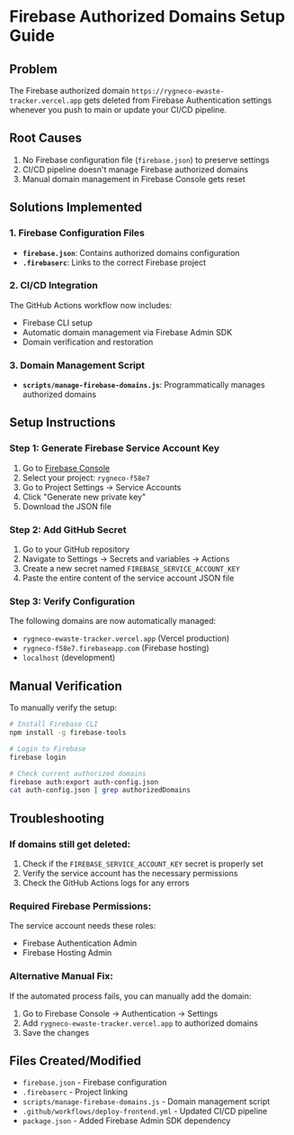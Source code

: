# Firebase Authorized Domains Setup Guide

## Problem
The Firebase authorized domain `https://rygneco-ewaste-tracker.vercel.app` gets deleted from Firebase Authentication settings whenever you push to main or update your CI/CD pipeline.

## Root Causes
1. No Firebase configuration file (`firebase.json`) to preserve settings
2. CI/CD pipeline doesn't manage Firebase authorized domains
3. Manual domain management in Firebase Console gets reset

## Solutions Implemented

### 1. Firebase Configuration Files
- **`firebase.json`**: Contains authorized domains configuration
- **`.firebaserc`**: Links to the correct Firebase project

### 2. CI/CD Integration
The GitHub Actions workflow now includes:
- Firebase CLI setup
- Automatic domain management via Firebase Admin SDK
- Domain verification and restoration

### 3. Domain Management Script
- **`scripts/manage-firebase-domains.js`**: Programmatically manages authorized domains

## Setup Instructions

### Step 1: Generate Firebase Service Account Key
1. Go to [Firebase Console](https://console.firebase.google.com/)
2. Select your project: `rygneco-f58e7`
3. Go to Project Settings → Service Accounts
4. Click "Generate new private key"
5. Download the JSON file

### Step 2: Add GitHub Secret
1. Go to your GitHub repository
2. Navigate to Settings → Secrets and variables → Actions
3. Create a new secret named `FIREBASE_SERVICE_ACCOUNT_KEY`
4. Paste the entire content of the service account JSON file

### Step 3: Verify Configuration
The following domains are now automatically managed:
- `rygneco-ewaste-tracker.vercel.app` (Vercel production)
- `rygneco-f58e7.firebaseapp.com` (Firebase hosting)
- `localhost` (development)

## Manual Verification
To manually verify the setup:

```bash
# Install Firebase CLI
npm install -g firebase-tools

# Login to Firebase
firebase login

# Check current authorized domains
firebase auth:export auth-config.json
cat auth-config.json | grep authorizedDomains
```

## Troubleshooting

### If domains still get deleted:
1. Check if the `FIREBASE_SERVICE_ACCOUNT_KEY` secret is properly set
2. Verify the service account has the necessary permissions
3. Check the GitHub Actions logs for any errors

### Required Firebase Permissions:
The service account needs these roles:
- Firebase Authentication Admin
- Firebase Hosting Admin

### Alternative Manual Fix:
If the automated process fails, you can manually add the domain:
1. Go to Firebase Console → Authentication → Settings
2. Add `rygneco-ewaste-tracker.vercel.app` to authorized domains
3. Save the changes

## Files Created/Modified
- `firebase.json` - Firebase configuration
- `.firebaserc` - Project linking
- `scripts/manage-firebase-domains.js` - Domain management script
- `.github/workflows/deploy-frontend.yml` - Updated CI/CD pipeline
- `package.json` - Added Firebase Admin SDK dependency 